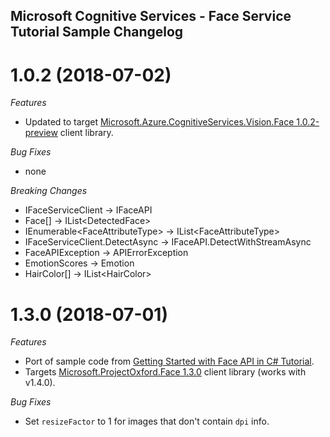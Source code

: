 ## Microsoft Cognitive Services - Face Service Tutorial Sample Changelog

# 1.0.2 (2018-07-02)

*Features*

* Updated to target [Microsoft.Azure.CognitiveServices.Vision.Face 1.0.2-preview](https://www.nuget.org/packages/Microsoft.Azure.CognitiveServices.Vision.Face/1.0.2-preview) client library.

*Bug Fixes*

* none

*Breaking Changes*

* IFaceServiceClient -> IFaceAPI
* Face[] -> IList&lt;DetectedFace&gt;
* IEnumerable&lt;FaceAttributeType&gt; -> IList&lt;FaceAttributeType&gt;
* IFaceServiceClient.DetectAsync -> IFaceAPI.DetectWithStreamAsync
* FaceAPIException -> APIErrorException
* EmotionScores -> Emotion
* HairColor[] -> IList&lt;HairColor&gt;

<a name="x.y.z"></a>
# 1.3.0 (2018-07-01)

*Features*

* Port of sample code from [Getting Started with Face API in C# Tutorial](https://docs.microsoft.com/en-us/azure/cognitive-services/face/tutorials/faceapiincsharptutorial#fullsource).
* Targets [Microsoft.ProjectOxford.Face 1.3.0](https://www.nuget.org/packages/Microsoft.ProjectOxford.Face/) client library (works with v1.4.0).

*Bug Fixes*

* Set `resizeFactor` to 1 for images that don't contain `dpi` info.
